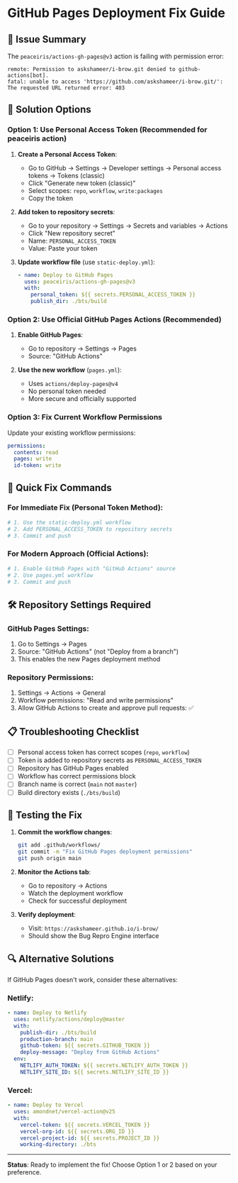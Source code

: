 # GitHub Pages Deployment Fix Guide

## 🚨 Issue Summary
The `peaceiris/actions-gh-pages@v3` action is failing with permission error:
```
remote: Permission to askshameer/i-brow.git denied to github-actions[bot].
fatal: unable to access 'https://github.com/askshameer/i-brow.git/': The requested URL returned error: 403
```

## 🔧 Solution Options

### Option 1: Use Personal Access Token (Recommended for peaceiris action)

1. **Create a Personal Access Token**:
   - Go to GitHub → Settings → Developer settings → Personal access tokens → Tokens (classic)
   - Click "Generate new token (classic)"
   - Select scopes: `repo`, `workflow`, `write:packages`
   - Copy the token

2. **Add token to repository secrets**:
   - Go to your repository → Settings → Secrets and variables → Actions
   - Click "New repository secret"
   - Name: `PERSONAL_ACCESS_TOKEN`
   - Value: Paste your token

3. **Update workflow file** (use `static-deploy.yml`):
   ```yaml
   - name: Deploy to GitHub Pages
     uses: peaceiris/actions-gh-pages@v3
     with:
       personal_token: ${{ secrets.PERSONAL_ACCESS_TOKEN }}
       publish_dir: ./bts/build
   ```

### Option 2: Use Official GitHub Pages Actions (Recommended)

1. **Enable GitHub Pages**:
   - Go to repository → Settings → Pages
   - Source: "GitHub Actions"

2. **Use the new workflow** (`pages.yml`):
   - Uses `actions/deploy-pages@v4`
   - No personal token needed
   - More secure and officially supported

### Option 3: Fix Current Workflow Permissions

Update your existing workflow permissions:
```yaml
permissions:
  contents: read
  pages: write
  id-token: write
```

## 🎯 Quick Fix Commands

### For Immediate Fix (Personal Token Method):
```bash
# 1. Use the static-deploy.yml workflow
# 2. Add PERSONAL_ACCESS_TOKEN to repository secrets
# 3. Commit and push
```

### For Modern Approach (Official Actions):
```bash
# 1. Enable GitHub Pages with "GitHub Actions" source
# 2. Use pages.yml workflow
# 3. Commit and push
```

## 🛠️ Repository Settings Required

### GitHub Pages Settings:
1. Go to Settings → Pages
2. Source: "GitHub Actions" (not "Deploy from a branch")
3. This enables the new Pages deployment method

### Repository Permissions:
1. Settings → Actions → General
2. Workflow permissions: "Read and write permissions"
3. Allow GitHub Actions to create and approve pull requests: ✅

## 📋 Troubleshooting Checklist

- [ ] Personal access token has correct scopes (`repo`, `workflow`)
- [ ] Token is added to repository secrets as `PERSONAL_ACCESS_TOKEN`
- [ ] Repository has GitHub Pages enabled
- [ ] Workflow has correct permissions block
- [ ] Branch name is correct (`main` not `master`)
- [ ] Build directory exists (`./bts/build`)

## 🚀 Testing the Fix

1. **Commit the workflow changes**:
   ```bash
   git add .github/workflows/
   git commit -m "Fix GitHub Pages deployment permissions"
   git push origin main
   ```

2. **Monitor the Actions tab**:
   - Go to repository → Actions
   - Watch the deployment workflow
   - Check for successful deployment

3. **Verify deployment**:
   - Visit: `https://askshameer.github.io/i-brow/`
   - Should show the Bug Repro Engine interface

## 🔍 Alternative Solutions

If GitHub Pages doesn't work, consider these alternatives:

### Netlify:
```yaml
- name: Deploy to Netlify
  uses: netlify/actions/deploy@master
  with:
    publish-dir: ./bts/build
    production-branch: main
    github-token: ${{ secrets.GITHUB_TOKEN }}
    deploy-message: "Deploy from GitHub Actions"
  env:
    NETLIFY_AUTH_TOKEN: ${{ secrets.NETLIFY_AUTH_TOKEN }}
    NETLIFY_SITE_ID: ${{ secrets.NETLIFY_SITE_ID }}
```

### Vercel:
```yaml
- name: Deploy to Vercel
  uses: amondnet/vercel-action@v25
  with:
    vercel-token: ${{ secrets.VERCEL_TOKEN }}
    vercel-org-id: ${{ secrets.ORG_ID }}
    vercel-project-id: ${{ secrets.PROJECT_ID }}
    working-directory: ./bts
```

---

**Status**: Ready to implement the fix! Choose Option 1 or 2 based on your preference.
